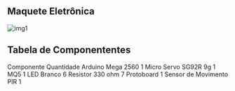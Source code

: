 ## Maquete Eletrônica

![img1](https://i.imgur.com/224ynTA.jpg)

## Tabela de Componententes

Componente	Quantidade
Arduino Mega 2560	1
Micro Servo SG92R 9g	1
MQ5	1
LED Branco	6
Resistor 330 ohm	7
Protoboard 1
Sensor de Movimento PIR 1
